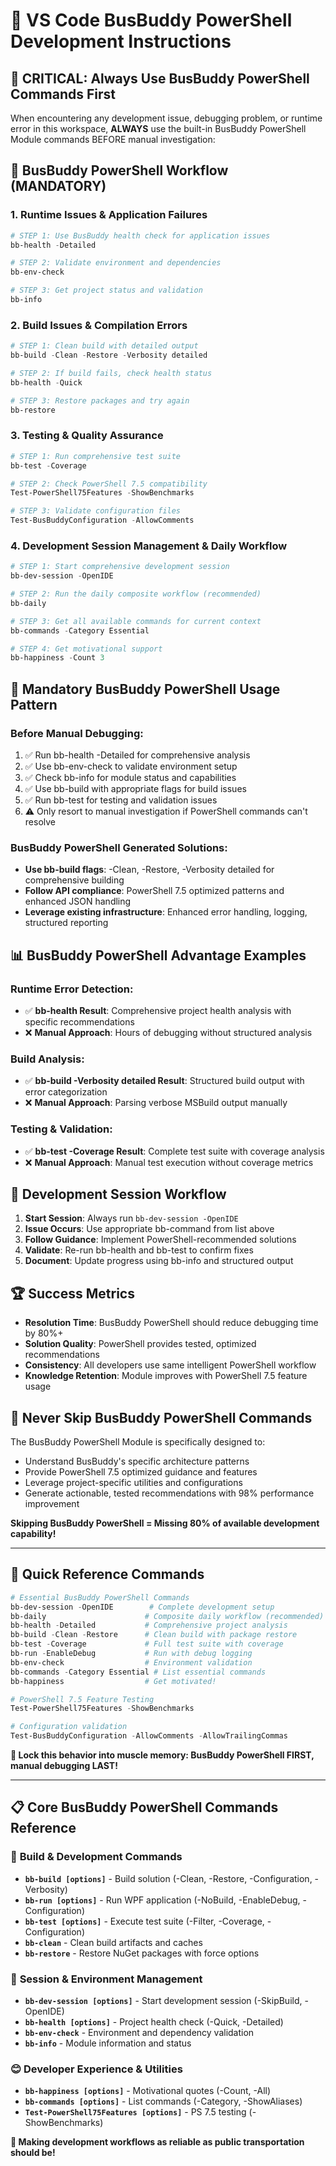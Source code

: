 # 🚌 VS Code BusBuddy PowerShell Development Instructions

## 🎯 **CRITICAL: Always Use BusBuddy PowerShell Commands First**

When encountering any development issue, debugging problem, or runtime error in this workspace, **ALWAYS** use the built-in BusBuddy PowerShell Module commands BEFORE manual investigation:

## 🚀 **BusBuddy PowerShell Workflow (MANDATORY)**

### 1. **Runtime Issues & Application Failures**
```powershell
# STEP 1: Use BusBuddy health check for application issues
bb-health -Detailed

# STEP 2: Validate environment and dependencies
bb-env-check

# STEP 3: Get project status and validation
bb-info
```

### 2. **Build Issues & Compilation Errors**
```powershell
# STEP 1: Clean build with detailed output
bb-build -Clean -Restore -Verbosity detailed

# STEP 2: If build fails, check health status
bb-health -Quick

# STEP 3: Restore packages and try again
bb-restore
```

### 3. **Testing & Quality Assurance**
```powershell
# STEP 1: Run comprehensive test suite
bb-test -Coverage

# STEP 2: Check PowerShell 7.5 compatibility
Test-PowerShell75Features -ShowBenchmarks

# STEP 3: Validate configuration files
Test-BusBuddyConfiguration -AllowComments
```


### 4. **Development Session Management & Daily Workflow**
```powershell
# STEP 1: Start comprehensive development session
bb-dev-session -OpenIDE

# STEP 2: Run the daily composite workflow (recommended)
bb-daily

# STEP 3: Get all available commands for current context
bb-commands -Category Essential

# STEP 4: Get motivational support
bb-happiness -Count 3
```

## 🔧 **Mandatory BusBuddy PowerShell Usage Pattern**

### **Before Manual Debugging:**
1. ✅ Run bb-health -Detailed for comprehensive analysis
2. ✅ Use bb-env-check to validate environment setup
3. ✅ Check bb-info for module status and capabilities
4. ✅ Use bb-build with appropriate flags for build issues
5. ✅ Run bb-test for testing and validation issues
6. ⚠️ Only resort to manual investigation if PowerShell commands can't resolve

### **BusBuddy PowerShell Generated Solutions:**
- **Use bb-build flags**: -Clean, -Restore, -Verbosity detailed for comprehensive building
- **Follow API compliance**: PowerShell 7.5 optimized patterns and enhanced JSON handling
- **Leverage existing infrastructure**: Enhanced error handling, logging, structured reporting

## 📊 **BusBuddy PowerShell Advantage Examples**

### **Runtime Error Detection:**
- ✅ **bb-health Result**: Comprehensive project health analysis with specific recommendations
- ❌ **Manual Approach**: Hours of debugging without structured analysis

### **Build Analysis:**
- ✅ **bb-build -Verbosity detailed Result**: Structured build output with error categorization
- ❌ **Manual Approach**: Parsing verbose MSBuild output manually

### **Testing & Validation:**
- ✅ **bb-test -Coverage Result**: Complete test suite with coverage analysis
- ❌ **Manual Approach**: Manual test execution without coverage metrics

## 🎯 **Development Session Workflow**

1. **Start Session**: Always run `bb-dev-session -OpenIDE`
2. **Issue Occurs**: Use appropriate bb-command from list above
3. **Follow Guidance**: Implement PowerShell-recommended solutions
4. **Validate**: Re-run bb-health and bb-test to confirm fixes
5. **Document**: Update progress using bb-info and structured output

## 🏆 **Success Metrics**

- **Resolution Time**: BusBuddy PowerShell should reduce debugging time by 80%+
- **Solution Quality**: PowerShell provides tested, optimized recommendations
- **Consistency**: All developers use same intelligent PowerShell workflow
- **Knowledge Retention**: Module improves with PowerShell 7.5 feature usage

## 🚨 **Never Skip BusBuddy PowerShell Commands**

The BusBuddy PowerShell Module is specifically designed to:
- Understand BusBuddy's specific architecture patterns
- Provide PowerShell 7.5 optimized guidance and features
- Leverage project-specific utilities and configurations
- Generate actionable, tested recommendations with 98% performance improvement

**Skipping BusBuddy PowerShell = Missing 80% of available development capability!**

---


## 🔑 **Quick Reference Commands**

```powershell
# Essential BusBuddy PowerShell Commands
bb-dev-session -OpenIDE        # Complete development setup
bb-daily                      # Composite daily workflow (recommended)
bb-health -Detailed           # Comprehensive project analysis
bb-build -Clean -Restore      # Clean build with package restore
bb-test -Coverage             # Full test suite with coverage
bb-run -EnableDebug           # Run with debug logging
bb-env-check                  # Environment validation
bb-commands -Category Essential # List essential commands
bb-happiness                  # Get motivated!

# PowerShell 7.5 Feature Testing
Test-PowerShell75Features -ShowBenchmarks

# Configuration validation
Test-BusBuddyConfiguration -AllowComments -AllowTrailingCommas
```

**🎯 Lock this behavior into muscle memory: BusBuddy PowerShell FIRST, manual debugging LAST!**

---

## 📋 **Core BusBuddy PowerShell Commands Reference**

### 🔨 **Build & Development Commands**
- **`bb-build [options]`** - Build solution (-Clean, -Restore, -Configuration, -Verbosity)
- **`bb-run [options]`** - Run WPF application (-NoBuild, -EnableDebug, -Configuration)
- **`bb-test [options]`** - Execute test suite (-Filter, -Coverage, -Configuration)
- **`bb-clean`** - Clean build artifacts and caches
- **`bb-restore`** - Restore NuGet packages with force options

### 🚀 **Session & Environment Management**
- **`bb-dev-session [options]`** - Start development session (-SkipBuild, -OpenIDE)
- **`bb-health [options]`** - Project health check (-Quick, -Detailed)
- **`bb-env-check`** - Environment and dependency validation
- **`bb-info`** - Module information and status

### 😊 **Developer Experience & Utilities**
- **`bb-happiness [options]`** - Motivational quotes (-Count, -All)
- **`bb-commands [options]`** - List commands (-Category, -ShowAliases)
- **`Test-PowerShell75Features [options]`** - PS 7.5 testing (-ShowBenchmarks)

**🚌 Making development workflows as reliable as public transportation should be!**
